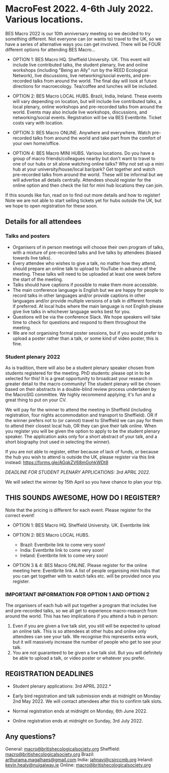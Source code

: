 # MacroFest 2022. 4-6th July 2022. Various locations.

BES Macro 2022 is our 10th anniversary meeting so we decided to try something different. Not everyone can (or wants to) travel to the UK, so we have a series of alternative ways you can get involved. There will be FOUR different options for attending BES Macro…

- OPTION 1: BES Macro HQ. Sheffield University. UK. 
This event will include live contributed talks, the student plenary, live and online workshops (including "Being an Ally" run by the REED Ecological Network), live discussions, live networking/social events, and pre-recorded talks from around the world. The final day will look at future directions for macroecology. Tea/coffee and lunches will be included. 

- OPTION 2: BES Macro LOCAL HUBS. Brazil, India, Ireland.
These events will vary depending on location, but will include live contributed talks, a local plenary, online workshops and pre-recorded talks from around the world. Events may also include live workshops, discussions, and networking/social events. Registration will be via BES Eventbrite. Ticket costs vary with location.

- OPTION 3: BES Macro ONLINE. Anywhere and everywhere.
Watch pre-recorded talks from around the world and take part from the comfort of your own home/office. 

- OPTION 4: BES Macro MINI HUBS. Various locations.
Do you have a group of macro friends/colleagues nearby but don’t want to travel to one of our hubs or sit alone watching online talks? Why not set up a mini hub at your university/house/local bar/park? Get together and watch pre-recorded talks from around the world. These will be informal but we will advertise all details centrally. Attendees should register for the online option and then check the list for mini hub locations they can join.

If this sounds like fun, read on to find out more details and how to register! Note we are not able to start selling tickets yet for hubs outside the UK, but we hope to open registration for these soon.

## Details for all attendees

### Talks and posters
- Organisers of in person meetings will choose their own program of talks, with a mixture of pre-recorded talks and live talks by attendees (biased towards live talks).
- Every attendee who wishes to give a talk, no matter how they attend, should prepare an online talk to upload to YouTube in advance of the meeting. These talks will need to be uploaded at least one week before the start of the meeting.
- Talks should have captions if possible to make them more accessible.
- The main conference language is English but we are happy for people to record talks in other languages and/or provide captions in other languages and/or provide multiple versions of a talk in different formats if preferred. At local hubs where the main language is not English please give live talks in whichever language works best for you.
- Questions will be via the conference Slack. We hope speakers will take time to check for questions and respond to them throughout the meeting.
- We are not organising formal poster sessions, but if you would prefer to upload a poster rather than a talk, or some kind of video poster, this is fine.

### Student plenary 2022
As is tradition, there will also be a student plenary speaker chosen from students registered  for the meeting. PhD students: please opt in to be selected for this! It is a great opportunity to broadcast your research in greater detail to the macro community! The student plenary will be chosen based on their abstracts in a double-blind review process undertaken by the MacroSIG committee. We highly recommend applying; it's fun and a great thing to put on your CV. 

We will pay for the winner to attend the meeting in Sheffield (including registration, four nights accommodation and transport to Sheffield). OR if the winner prefers not to (or cannot) travel to Sheffield we can pay for them to attend their closest local hub, OR they can give their talk online.
When you register you will be given the option to apply to be the student plenary speaker. The application asks only for a short abstract of your talk, and a short biography (not used in selecting the winner). 

If you are not able to register, either because of lack of funds, or because the hub you wish to attend is outside the UK, please register via this link instead: https://forms.gle/AGqkZV68mGohkWDt8

*DEADLINE FOR  STUDENT PLENARY APPLICATIONS:  3rd APRIL 2022.*

We will select the winner by 15th April so you have chance to plan your trip.

## THIS SOUNDS AWESOME, HOW DO I REGISTER?
Note that the pricing is different for each event. Please register for the correct event! 

- OPTION 1: BES Macro HQ. Sheffield University. UK. 
Eventbrite link

- OPTION 2: BES Macro LOCAL HUBS. 
    - Brazil: Eventbrite link to come very soon!
    - India: Eventbrite link to come very soon!
    - Ireland: Eventbrite link to come very soon!

- OPTION 3 & 4: BES Macro ONLINE. 
Please register for the online meeting here: Eventbrite link. 
A list of people organising mini hubs that you can get together with to watch talks etc. will be provided once you register. 


### IMPORTANT INFORMATION FOR OPTION 1 AND OPTION 2
The organisers of each hub will put together a program that includes live and pre-recorded talks, so we all get to experience macro-research from around the world. This has two implications if you attend a hub in person:
1. Even if you are given a live talk slot, you still will be expected to upload an online talk. This is so attendees at other hubs and online only attendees can see your talk. We recognise this represents extra work, but it will massively increase the number of people who get to see your talk.
2. You are not guaranteed to be given a live talk slot. But you will definitely be able to upload a talk, or video poster or whatever you prefer.

## REGISTRATION DEADLINES

- Student plenary applications:  3rd APRIL 2022.*

- Early bird registration and talk submission ends at midnight on Monday 2nd May 2022. We will contact attendees after this to confirm talk slots.

- Normal registration ends at midnight on Monday, 6th June 2022. 

- Online registration ends at midnight on Sunday, 3rd July 2022.


## Any questions?

General: macro@britishecologicalsociety.org
Sheffield: macro@britishecologicalsociety.org
Brazil: arthurama.magalhaes@gmail.com
India: jahnavi@csirccmb.org
Ireland: kevin.healy@nuigalway.ie
Online: macro@britishecologicalsociety.org

